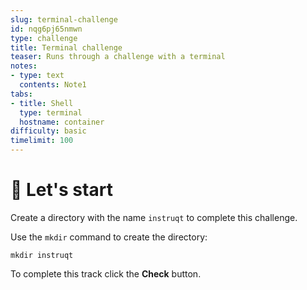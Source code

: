 ```yaml
---
slug: terminal-challenge
id: nqg6pj65nmwn
type: challenge
title: Terminal challenge
teaser: Runs through a challenge with a terminal
notes:
- type: text
  contents: Note1
tabs:
- title: Shell
  type: terminal
  hostname: container
difficulty: basic
timelimit: 100
---
```


# 🤖 Let's start

Create a directory with the name `instruqt` to complete this challenge.

Use the `mkdir` command to create the directory:

```
mkdir instruqt
```

To complete this track click the **Check** button.
